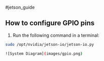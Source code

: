 #jetson_guide
## How to configure GPIO pins
1. Run the following command in a terminal:

```bash
sudo /opt/nvidia/jetson-io/jetson-io.py

![System Diagram](images/gpio.png)
